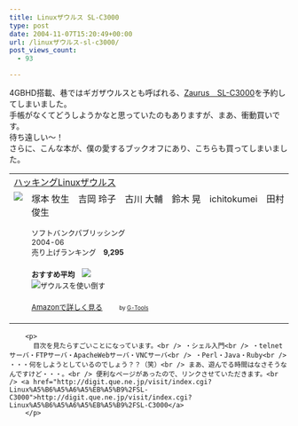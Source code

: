 ```yaml
---
title: Linuxザウルス SL-C3000
type: post
date: 2004-11-07T15:20:49+00:00
url: /linuxザウルス-sl-c3000/
post_views_count:
  - 93

---
```

4GBHD搭載、巷ではギガザウルスとも呼ばれる、[Zaurus　SL-C3000][1]を予約してしまいました。  
手帳がなくてどうしようかなと思っていたのもありますが、まあ、衝動買いです。  
待ち遠しい～！  
さらに、こんな本が、僕の愛するブックオフにあり、こちらも買ってしまいました。

<table border="0" cellpadding="5">
  <tr>
    <td colspan="2">
      <a href="http://www.amazon.co.jp/exec/obidos/ASIN/4797326530/konnokiyotaka-22/ref=nosim/">ハッキングLinuxザウルス</a>
    </td>
  </tr>
  
  <tr>
    <td valign="top">
      <a href="http://www.amazon.co.jp/exec/obidos/ASIN/4797326530/konnokiyotaka-22/ref=nosim/"><img src="https://i1.wp.com/images-jp.amazon.com/images/P/4797326530.09.MZZZZZZZ.jpg" border="0" data-recalc-dims="1" /></a>
    </td>
    <td valign="top">
      塚本 牧生　吉岡 玲子　古川 大輔　鈴木 晃　ichitokumei　田村 俊生</p>
      <p>
        <font size="-1">ソフトバンクパブリッシング<br />2004-06<br />売り上げランキング　<b>9,295</b><br /></font><br /><font size="-1"><b>おすすめ平均　</b></font><img src="https://i2.wp.com/g-images.amazon.com/images/G/01/detail/stars-4-0.gif" data-recalc-dims="1" /><br /><font size="-1"><img src="https://i2.wp.com/g-images.amazon.com/images/G/01/detail/stars-4-0.gif" data-recalc-dims="1" />ザウルスを使い倒す<br /></font><br /><font size="-1"><a href="http://www.amazon.co.jp/exec/obidos/ASIN/4797326530/konnokiyotaka-22/ref=nosim/">Amazonで詳しく見る</a></font><img src="https://i2.wp.com/www.goodpic.com/mt/images/spacer.gif?resize=30%2C1" width="30" height="1"  data-recalc-dims="1" /><font size="-2">by <a href="http://www.goodpic.com/mt/aws/">G-Tools</a></font></td> </tr> </table> 
        
        <p>
          目次を見たらすごいことになっています。<br /> ・シェル入門<br /> ・telnetサーバ・FTPサーバ・ApacheWebサーバ・VNCサーバ<br /> ・Perl・Java・Ruby<br /> ・・・何をしようとしているのでしょう？？（笑）<br /> まあ、遊んでる時間はなさそうなんですけど・・・。<br /> 便利なページがあったので、リンクさせていただきます。<br /> <a href="http://digit.que.ne.jp/visit/index.cgi?Linux%A5%B6%A5%A6%A5%EB%A5%B9%2FSL-C3000">http://digit.que.ne.jp/visit/index.cgi?Linux%A5%B6%A5%A6%A5%EB%A5%B9%2FSL-C3000</a>
        </p>

 [1]: http://ezaurus.com/
